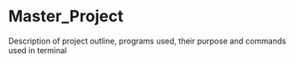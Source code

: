 # Master_Project
Description of project outline, programs used, their purpose and commands used in terminal

